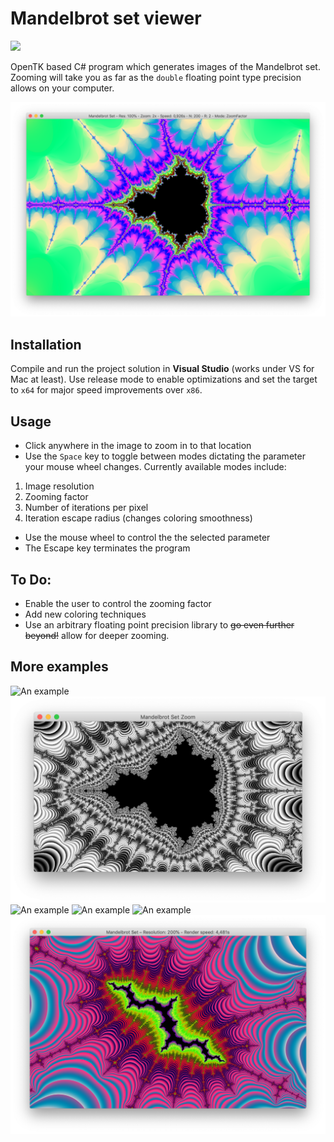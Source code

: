 Mandelbrot set viewer
=============
![](https://img.shields.io/github/license/JakuJ/mandelbrot-set-viewer.svg)

OpenTK based C# program which generates images of the Mandelbrot set. Zooming will take you as far as the `double` floating point type precision allows on your computer.

![An example](./Examples/brot.png?raw=true "An example of what this can do")

Installation
------

Compile and run the project solution in **Visual Studio** (works under VS for Mac at least). Use release mode to enable optimizations and set the target to `x64` for major speed improvements over `x86`.

Usage
------

* Click anywhere in the image to zoom in to that location
* Use the `Space` key to toggle between modes dictating the parameter your mouse wheel changes. Currently available modes include:
1. Image resolution
2. Zooming factor
3. Number of iterations per pixel
4. Iteration escape radius (changes coloring smoothness)
* Use the mouse wheel to control the the selected parameter
* The Escape key terminates the program

To Do:
-----

* Enable the user to control the zooming factor
* Add new coloring techniques
* Use an arbitrary floating point precision library to ~~go even further beyond!~~ allow for deeper zooming.

More examples
----

![An example](./Examples/math_is_beautiful.png?raw=true "Isn't math beautiful?")
![An example](./Examples/black_and_white.png?raw=true "A black and white rendering")
![An example](./Examples/swastika.png?raw=true "I think I've already seen this somewhere")
![An example](./Examples/minibrot.png?raw=true "A Minibrot - an example of fractal self-similarity")
![An example](./Examples/virus.png?raw=true "This one's shaped like some virus")
![An example](./Examples/rift.png?raw=true "A rift")